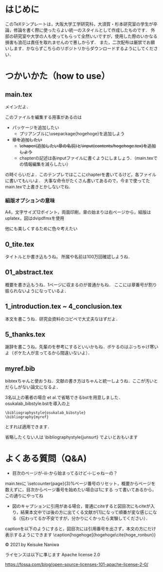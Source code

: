 # はじめに

このTeXテンプレートは，大阪大学工学研究科，大須賀・杉本研究室の学生が卒論，修論を書く際に使ったらよい統一のスタイルとして作成したものです．
外部の研究室や大学の人も使ってもらって全然いいですが，使用した際のいかなる損害も浪花は責任を取れませんので悪しからず．
また，二次配布は厳禁でお願いします．かならずこちらのリポジトリからダウンロードするようにしてください．


# つかいかた（how to use）

## main.tex

メインだよ．

このファイルを編集する用事があるのは

- パッケージを追加したい
  - プリアンブルに\usepackage{hogehoge}を追加しよう
- ~~章を追加したい~~
  - ~~\chaper{追加したい章の名前}と\input{contents/hogehoge.tex}を追加しよう~~
  - chapterの記述は各inputファイルに書くようにしましょう．（main.texでの情報編集を減らしたい）

の時ぐらいだよ．このテンプレではここにchapterを書いてるけど，各ファイルに書いてもいいよ．
大事な命令がたくさん書いてあるので，今まで使ってたmain.texで上書きとかしないでね．

### 組版オプションの意味

A4，文字サイズ12ポイント，両面印刷，章の始まりは右ページから，組版はuplatex，図はdvipdfmxを使用

他にも美しくするために色々考えたい

## 0_tite.tex

タイトルとか書き込もうね，
所属や名前は100万回確認しようね．

## 01_abstract.tex

概要を書き込もうね．1ページに収まるのが普通かもね．
ここには章番号が割り振られないようになっているよ．

## 1_introduction.tex ~ 4_conclusion.tex

本文を書こうね．研究会資料のコピペで大丈夫なはずだよ．

## 5_thanks.tex

謝辞を書こうね，先輩のを参考にするといいかもね．ボケるのはぶっちゃけ寒いよ（ボケた人が言ってるから間違いないよ）．

## myref.bib

bibtexちゃんと使おうね．文献の書き方はちゃんと統一しようね．ここが汚いとだらしがない論文になるよ．

3名以上の著者の場合 et al.で省略できるbstを用意しました．
osukalab_bibstyle.bstを導入の上
```
\bibliographystyle{osukalab_bibstyle}
\bibliography{myref}
```
とすれば適用できます．

省略したくない人は
\bibliographystyle{junsurt}
でよいとおもいます

# よくある質問（Q&A)

- 目次のページが-iii-から始まってるけど-i-じゃねーの？

main.texに
\setcounter{page}{3}%ページ番号のリセット，概要からページを数えずに，目次からページ番号を始めたい場合は1にする
って書いてあるから，この通りにやってね

- 図のキャプションに引用がある場合，普通にciteすると図目次にもciteが入り，結果本文中では後の方に出てくる文献が[1]になって順番が変な感じになる（伝わってるか不安ですが，分かりにくかったら実験してください）．
  
captionを以下のようにすると，図目次には引用番号を出さず，本文の方にだけ表示するようにできます
\caption[hogehoge]{hogehoge\cite{hoge_ronbun}}



© 2021 by Keisuke Naniwa

ライセンスは以下に準じます
Apache license 2.0

https://fossa.com/blog/open-source-licenses-101-apache-license-2-0/
